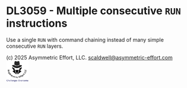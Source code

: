 # DL3059 - Multiple consecutive `RUN` instructions

Use a single `RUN` with command chaining instead of many simple consecutive `RUN` layers.

(c) 2025 Asymmetric Effort, LLC. <scaldwell@asymmetric-effort.com>
[<img src="../img/asymmetric-effort.png" alt="Asymmetric Effort logo" width="60" height="60">](https://asymmetric-effort.com/)
